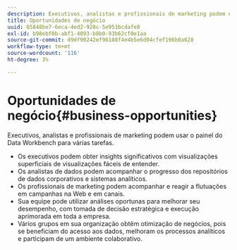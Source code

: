 ```yaml
---
description: Executivos, analistas e profissionais de marketing podem usar o painel do Data Workbench para várias tarefas.
title: Oportunidades de negócio
uuid: 05848be7-6eca-4ed2-928c-5e951bcdafe8
exl-id: b98ebf0b-abf1-4093-b8b0-93b62cf0e1aa
source-git-commit: d9df90242ef96188f4e4b5e6d04cfef196b0a628
workflow-type: tm+mt
source-wordcount: '116'
ht-degree: 3%

---
```


# Oportunidades de negócio{#business-opportunities}

Executivos, analistas e profissionais de marketing podem usar o painel do Data Workbench para várias tarefas.

* Os executivos podem obter insights significativos com visualizações superficiais de visualizações fáceis de entender.
* Os analistas de dados podem acompanhar o progresso dos repositórios de dados corporativos e sistemas analíticos.
* Os profissionais de marketing podem acompanhar e reagir a flutuações em campanhas na Web e em canais.
* Sua equipe pode utilizar análises oportunas para melhorar seu desempenho, com tomada de decisão estratégica e execução aprimorada em toda a empresa.
* Vários grupos em sua organização obtêm otimização de negócios, pois se beneficiam do acesso aos dados, melhoram os processos analíticos e participam de um ambiente colaborativo.
